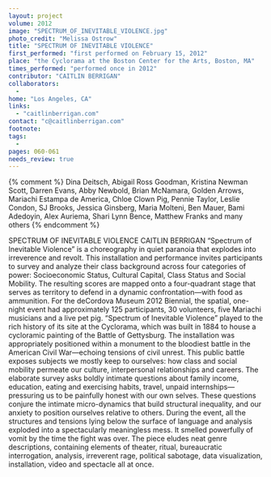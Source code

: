 ```yaml
---
layout: project
volume: 2012
image: "SPECTRUM_OF_INEVITABLE_VIOLENCE.jpg"
photo_credit: "Melissa Ostrow"
title: "SPECTRUM OF INEVITABLE VIOLENCE"
first_performed: "first performed on February 15, 2012"
place: "the Cyclorama at the Boston Center for the Arts, Boston, MA"
times_performed: "performed once in 2012"
contributor: "CAITLIN BERRIGAN"
collaborators: 
  - 
home: "Los Angeles, CA"
links: 
  - "caitlinberrigan.com"
contact: "c@caitlinberrigan.com"
footnote: 
tags: 
  - 
pages: 060-061
needs_review: true
---
```


{% comment %} 
Dina Deitsch, Abigail Ross Goodman, Kristina Newman Scott, Darren Evans, Abby Newbold, Brian McNamara, Golden Arrows, Mariachi Estampa de America, Chloe Clown Pig, Pennie Taylor, Leslie Condon, SJ Brooks, Jessica Ginsberg, Maria Molteni, Ben Mauer, Bami Adedoyin, Alex Auriema, Shari Lynn Bence, Matthew Franks and many others
{% endcomment %}

 SPECTRUM OF INEVITABLE VIOLENCE 
 CAITLIN BERRIGAN 
 “Spectrum of Inevitable Violence” is a choreography in quiet paranoia that explodes into irreverence and revolt. This installation and performance invites participants to survey and analyze their class background across four categories of power: Socioeconomic Status, Cultural Capital, Class Status and Social Mobility. The resulting scores are mapped onto a four-quadrant stage that serves as territory to defend in a dynamic confrontation—with food as ammunition. For the deCordova Museum 2012 Biennial, the spatial, one-night event had approximately 125 participants, 30 volunteers, five Mariachi musicians and a live pet pig. “Spectrum of Inevitable Violence” played to the rich history of its site at the Cyclorama, which was built in 1884 to house a cycloramic painting of the Battle of Gettysburg. The installation was appropriately positioned within a monument to the bloodiest battle in the American Civil War—echoing tensions of civil unrest. 
 This public battle exposes subjects we mostly keep to ourselves: how class and social mobility permeate our culture, interpersonal relationships and careers. The elaborate survey asks boldly intimate questions about family income, education, eating and exercising habits, travel, unpaid internships—pressuring us to be painfully honest with our own selves. These questions conjure the intimate micro-dynamics that build structural inequality, and our anxiety to position ourselves relative to others. 
 During the event, all the structures and tensions lying below the surface of language and analysis exploded into a spectacularly meaningless mess. It smelled powerfully of vomit by the time the fight was over. The piece eludes neat genre descriptions, containing elements of theater, ritual, bureaucratic interrogation, analysis, irreverent rage, political sabotage, data visualization, installation, video and spectacle all at once. 
